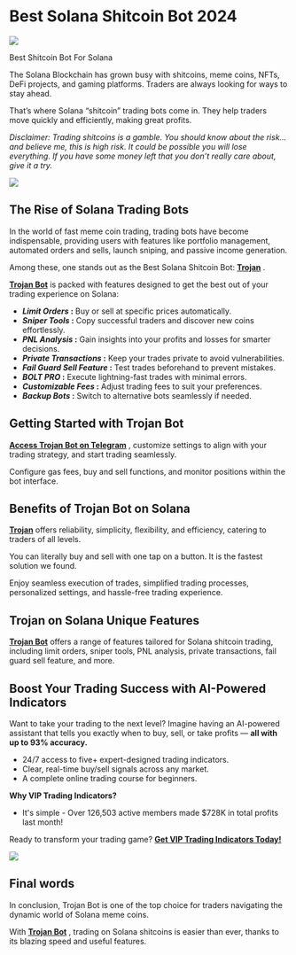 # Best Solana Shitcoin Bot 2024

![](https://miro.medium.com/v2/1*by5wAhAGxCq5FN-fMkGToA.png)

Best Shitcoin Bot For Solana

The Solana Blockchain has grown busy with shitcoins, meme coins, NFTs, DeFi projects, and gaming platforms. Traders are always looking for ways to stay ahead.

That’s where Solana “shitcoin” trading bots come in. They help traders move quickly and efficiently, making great profits.

*Disclaimer: Trading shitcoins is a gamble. You should know about the risk…and believe me, this is high risk. It could be possible you will lose everything. If you have some money left that you don’t really care about, give it a try.*

![](https://miro.medium.com/v2/1*uFGPUNoTVrz0oeNZdXm8fQ.jpeg)

## The Rise of Solana Trading Bots

In the world of fast meme coin trading, trading bots have become indispensable, providing users with features like portfolio management, automated orders and sells, launch sniping, and passive income generation.

Among these, one stands out as the Best Solana Shitcoin Bot:
[**Trojan**](https://t.me/solana_trojanbot?start=r-corokere)
.

[**Trojan Bot**](https://t.me/solana_trojanbot?start=r-corokere)
is packed with features designed to get the best out of your trading experience on Solana:

* ***Limit Orders*
  :**
  Buy or sell at specific prices automatically.
* ***Sniper Tools*
  :**
  Copy successful traders and discover new coins effortlessly.
* ***PNL Analysis*
  :**
  Gain insights into your profits and losses for smarter decisions.
* ***Private Transactions*
  :**
  Keep your trades private to avoid vulnerabilities.
* ***Fail Guard Sell Feature*
  :**
  Test trades beforehand to prevent mistakes.
* ***BOLT PRO*
  :**
  Execute lightning-fast trades with minimal errors.
* ***Customizable Fees*
  :**
  Adjust trading fees to suit your preferences.
* ***Backup Bots*
  :**
  Switch to alternative bots seamlessly if needed.

## **Getting Started with Trojan Bot**

[**Access Trojan Bot on Telegram**](https://t.me/solana_trojanbot?start=r-corokere)
, customize settings to align with your trading strategy, and start trading seamlessly.

Configure gas fees, buy and sell functions, and monitor positions within the bot interface.

## Benefits of Trojan Bot on Solana

[**Trojan**](https://t.me/solana_trojanbot?start=r-corokere)
offers reliability, simplicity, flexibility, and efficiency, catering to traders of all levels.

You can literally buy and sell with one tap on a button. It is the fastest solution we found.

Enjoy seamless execution of trades, simplified trading processes, personalized settings, and hassle-free trading experience.

## Trojan on Solana Unique Features

[**Trojan Bot**](https://t.me/solana_trojanbot?start=r-corokere)
offers a range of features tailored for Solana shitcoin trading, including limit orders, sniper tools, PNL analysis, private transactions, fail guard sell feature, and more.

## Boost Your Trading Success with AI-Powered Indicators

Want to take your trading to the next level? Imagine having an AI-powered assistant that tells you exactly when to buy, sell, or take profits —
**all with up to 93% accuracy.**

* 24/7 access to five+ expert-designed trading indicators.
* Clear, real-time buy/sell signals across any market.
* A complete online trading course for beginners.

**Why VIP Trading Indicators?**

* It's simple - Over 126,503 active members made $728K in total profits last month!

Ready to transform your trading game?
[**Get VIP Trading Indicators Today!**](https://vipindicators.xyz)

![](https://vipindicators.xyz/1.png)

## Final words

In conclusion, Trojan Bot is one of the top choice for traders navigating the dynamic world of Solana meme coins.

With
[**Trojan Bot**](https://t.me/solana_trojanbot?start=r-corokere)
, trading on Solana shitcoins is easier than ever, thanks to its blazing speed and useful features.